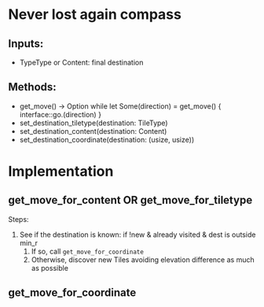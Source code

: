 # Never lost again compass

## Inputs:
- TypeType or Content: final destination


## Methods:
- get_move() -> Option<Direction>
while let Some(direction) = get_move() {
    interface::go.(direction)
}
- set_destination_tiletype(destination: TileType)
- set_destination_content(destination: Content)
- set_destination_coordinate(destination: (usize, usize))


# Implementation

## get_move_for_content OR get_move_for_tiletype

Steps:

1) See if the destination is known: if !new & already visited & dest is outside min_r
    1) If so, call `get_move_for_coordinate`
    2) Otherwise, discover new Tiles avoiding elevation difference as much as possible


## get_move_for_coordinate